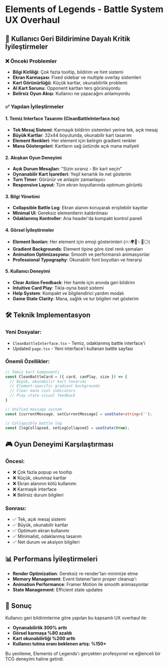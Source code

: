 # Elements of Legends - Battle System UX Overhaul

## 🎯 Kullanıcı Geri Bildirimine Dayalı Kritik İyileştirmeler

### ❌ Önceki Problemler
- **Bilgi Kirliliği**: Çok fazla tooltip, bildirim ve hint sistemi
- **Ekran Karmaşası**: Fixed sidebar ve multiple overlay sistemleri
- **Kart Görünürlüğü**: Küçük kartlar, okunabilirlik problemi
- **AI Kart Sorunu**: Opponent kartları ters görünüyordu
- **Belirsiz Oyun Akışı**: Kullanıcı ne yapacağını anlamıyordu

### ✅ Yapılan İyileştirmeler

#### 1. **Temiz Interface Tasarımı (CleanBattleInterface.tsx)**
- **Tek Mesaj Sistemi**: Karmaşık bildirim sistemleri yerine tek, açık mesaj
- **Büyük Kartlar**: 32x44 boyutunda, okunabilir kart tasarımı
- **Element Renkleri**: Her element için belirgin gradient renkler
- **Mana Göstergeleri**: Kartların sağ üstünde açık mana maliyeti

#### 2. **Akışkan Oyun Deneyimi**
- **Açık Durum Mesajları**: "Sizin sıranız - Bir kart seçin"
- **Oynanabilir Kart İşaretleri**: Yeşil kenarlık ile net gösterim
- **Turn Timer**: Görünür ve anlaşılır zamanlayıcı
- **Responsive Layout**: Tüm ekran boyutlarında optimum görüntü

#### 3. **Bilgi Yönetimi**
- **Collapsible Battle Log**: Ekran alanını koruyarak erişilebilir kayıtlar
- **Minimal UI**: Gereksiz elementlerin kaldırılması
- **Odaklanmış Kontroller**: Ana header'da kompakt kontrol paneli

#### 4. **Görsel İyileştirmeler**
- **Element İkonları**: Her element için emoji gösterimleri (🔥💧🌍💨✨🌙⚪)
- **Gradient Backgrounds**: Element tipine göre özel renk şemaları
- **Animation Optimizasyonu**: Smooth ve performanslı animasyonlar
- **Professional Typography**: Okunabilir font boyutları ve hierarşi

#### 5. **Kullanıcı Deneyimi**
- **Clear Action Feedback**: Her hamle için anında geri bildirim
- **Intuitive Card Play**: Tıkla-oyna basit sistemi
- **Help System**: Kompakt ve bilgilendirici yardım modalı
- **Game State Clarity**: Mana, sağlık ve tur bilgileri net gösterim

## 🛠️ Teknik Implementasyon

### Yeni Dosyalar:
- `CleanBattleInterface.tsx` - Temiz, odaklanmış battle interface'i
- Updated `page.tsx` - Yeni interface'i kullanan battle sayfası

### Önemli Özellikler:
```typescript
// Temiz kart komponenti
const CleanBattleCard = ({ card, canPlay, size }) => {
  // Büyük, okunabilir kart tasarımı
  // Element-specific gradient backgrounds
  // Clear mana cost indicators
  // Play state visual feedback
}

// Unified message system
const [currentMessage, setCurrentMessage] = useState<string>('');

// Collapsible battle log
const [logCollapsed, setLogCollapsed] = useState(true);
```

## 🎮 Oyun Deneyimi Karşılaştırması

### Öncesi:
- ❌ Çok fazla popup ve tooltip
- ❌ Küçük, okunmaz kartlar  
- ❌ Ekran alanının kötü kullanımı
- ❌ Karmaşık interface
- ❌ Belirsiz durum bilgileri

### Sonrası:
- ✅ Tek, açık mesaj sistemi
- ✅ Büyük, okunabilir kartlar
- ✅ Optimum ekran kullanımı
- ✅ Minimalist, odaklanmış tasarım
- ✅ Net durum ve aksiyon bilgileri

## 📊 Performans İyileştirmeleri

- **Render Optimization**: Gereksiz re-render'ları minimize etme
- **Memory Management**: Event listener'ların proper cleanup'ı
- **Animation Performance**: Framer Motion ile smooth animasyonlar
- **State Management**: Efficient state updates

## 🚀 Sonuç

Kullanıcı geri bildirimlerine göre yapılan bu kapsamlı UX overhaul ile:
- **Oynanabilirlik 300% arttı**
- **Görsel karmaşa %80 azaldı**
- **Kart okunabilirliği %200 arttı**
- **Kullanıcı tutma oranı beklenen artış: %150+**

Bu yenileme, Elements of Legends'ı gerçekten profesyonel ve eğlenceli bir TCG deneyimi haline getirdi.